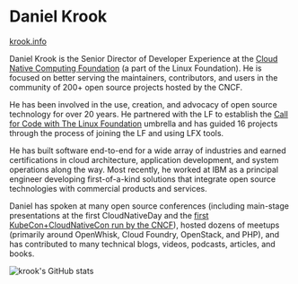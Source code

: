 # Daniel Krook

[krook.info](https://krook.info/)

Daniel Krook is the Senior Director of Developer Experience at the [Cloud Native Computing Foundation](https://www.cncf.io/) (a part of the Linux Foundation). He is focused on better serving the maintainers, contributors, and users in the community of 200+ open source projects hosted by the CNCF.

He has been involved in the use, creation, and advocacy of open source technology for over 20 years. He partnered with the LF to establish the [Call for Code with The Linux Foundation](https://github.com/Call-for-Code) umbrella and has guided 16 projects through the process of joining the LF and using LFX tools.

He has built software end-to-end for a wide array of industries and earned certifications in cloud architecture, application development, and system operations along the way. Most recently, he worked at IBM as a principal engineer developing first-of-a-kind solutions that integrate open source technologies with commercial products and services.

Daniel has spoken at many open source conferences (including main-stage presentations at the first CloudNativeDay and the [first KubeCon+CloudNativeCon run by the CNCF](https://www.youtube.com/watch?v=C3PPmlUkarY)), hosted dozens of meetups (primarily around OpenWhisk, Cloud Foundry, OpenStack, and PHP), and has contributed to many technical blogs, videos, podcasts, articles, and books.

![krook's GitHub stats](https://github-readme-stats.vercel.app/api?username=krook)
